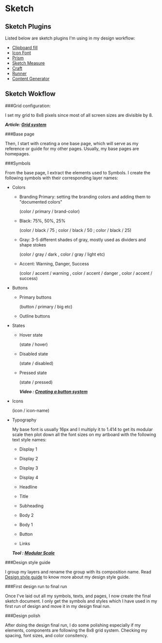 # Sketch 

## Sketch Plugins

Listed below are sketch plugins I'm using in my design workflow:

  - [Clipboard fill](https://github.com/ScottSavarie/Clipboard-Fill)
  - [Icon Font](https://github.com/keremciu/sketch-iconfont)
  - [Prism](https://github.com/ment-mx/Prism)
  - [Sketch Measure](http://utom.design/measure/)
  - [Craft](https://www.invisionapp.com/craft)
  - [Runner](http://sketchrunner.com/)
  - [Content Generator](https://github.com/timuric/Content-generator-sketch-plugin)
  

## Sketch Wokflow

###Grid configuration:

I set my grid to 8x8 pixels since most of all screen sizes are divisible by 8.

  **_Article: [Grid system](https://builttoadapt.io/intro-to-the-8-point-grid-system-d2573cde8632)_**

###Base page

Then, I start with creating a one base page, which will serve as my reference or guide for my other pages. Usually, my base pages are homepages.

###Symbols

From the base page, I extract the elements used to Symbols. I create the following symbols with their corresponding layer names:

  * Colors
  
    - Branding Primary: setting the branding colors and adding them to "documented colors"
    
      (color / primary / brand-color)
      
    - Black: 75%, 50%, 25% 
    
      (color / black / 75 ; color / black / 50 ; color / black / 25)
      
    - Gray: 3-5 different shades of gray, mostly used as dividers and shape stokes 
    
      (color / gray / dark , color / gray / light etc)
    
    - Accent: Warning, Danger, Success
    
      (color / accent / warning , color / accent / danger , color / accent / success)
      
      
  * Buttons
      
    - Primary buttons
    
      (button / primary / big etc)
    
    - Outline buttons
    
  * States
  
    - Hover state
    
      (state / hover)
      
    - Disabled state
    
      (state / disabled)
      
    - Pressed state
      
      (state / pressed)
      
      **_Video : [Creating a button system](https://www.youtube.com/watch?v=_bjqVF7Fvg4)_**
      
   * Icons 
   
      (icon / icon-name)
      
      
   * Typography
   
      My base font is usually 16px and I multiply it to 1.414 to get its modular scale then plot down all the font sizes on my artboard with the following text style names:
      
      - Display 1
      - Display 2
      - Display 3
      - Display 4
      - Headline
      - Title
      - Subheading
      
      - Body 2
      - Body 1
      - Button
      - Links
      
      **_Tool : [Modular Scale](www.modularscale.com)_**
      
 
###Design style guide

I group my layers and rename the group with its composition name. Read [Design style guide](https://github.com/rielm/design-resources/blob/master/design-style-guide.md) to know more about my design style guide. 

###First design run to final run

Once I've laid out all my symbols, texts, and pages, I now create the final sketch document. I only get the symbols and styles which I have used in my first run of design and move it in my design final run.

###Design polish

After doing the design final run, I do some polishing especially if my elements, components are following the 8x8 grid system. Checking my spacing, font sizes, and color consitency.
 
 
      
      
      
  
   
      
      
  
